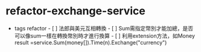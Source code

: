 # refactor-exchange-service

- tags refactor
      - [ ] 法郎與美元互相轉換
      - [ ] Sum需指定幣別才能加總，是否可以像sum一樣在轉換幣別時才進行換算
      - [ ] 利用extension方法，如Money result =service.Sum(money[]).Time(n).Exchange("currency")